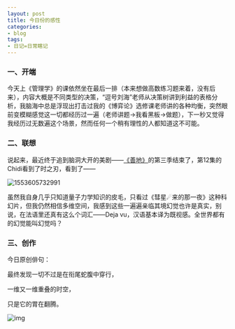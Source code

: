 ```yaml
---
layout: post
title: 今日份的感性
categories:
- blog
tags:
- 日记=日常瞎记
---
```


### 一、开端



今天上《管理学》的课依然坐在最后一排（本来想做高数练习题来着，没有后来），内容大概是不同类型的决策，“逗号刘海”老师从决策树讲到利益的表格分析，我脑海中总是浮现出打击过我的《博弈论》选修课老师讲的各种均衡，突然眼前变模糊感觉这一切都经历过一遍（老师讲题->我看黑板->做题），下一秒又觉得我经历过无数遍这个场景，然而任何一个稍有理性的人都知道这不可能。

### 二、联想

说起来，最近终于追到脑洞大开的美剧——[《善地》](http://www.zimuzu.io/resource/34737)的第三季结束了，第12集的Chidi看到了时之刃，看到了——

![1553605732991](http://pv8gr0ppd.bkt.clouddn.com/1553605732991.png)

虽然我自身几乎只知道量子力学知识的皮毛，只看过《彗星☄来的那一夜》这种科幻片，但我仍然相信多维空间，我感到这些一遍遍亲临其境幻觉也许是真实，别说，在法语里还真有这么个词汇——Deja vu，汉语基本译为既视感。全世界都有的幻觉能叫幻觉吗？

### 三、创作

今日原创俳句：

最终发现一切不过是在衔尾蛇腹中穿行，

一维又一维重叠的时空，

只是它的胃在翻腾。

![img](https://gss3.bdstatic.com/-Po3dSag_xI4khGkpoWK1HF6hhy/baike/c0%3Dbaike92%2C5%2C5%2C92%2C30/sign=6432dbc9dc00baa1ae214fe92679d277/10dfa9ec8a13632799dfd4169c8fa0ec08fac7e1.jpg)